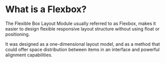 <h1 text-color="cyan">What is a Flexbox?</h1>
<p>The Flexible Box Layout Module usually referred to as Flexbox, makes it easier to design flexible responsive layout structure without using float or positioning.</p>
<p>It was designed as a one-dimensional layout model, and as a method that could offer space distribution between items in an interface and powerful alignment capabilities.</p>
